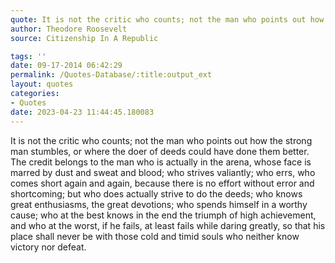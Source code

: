 ```yaml
---
quote: It is not the critic who counts; not the man who points out how the strong man stumbles, or where the doer of deeds could have done them better. 
author: Theodore Roosevelt
source: Citizenship In A Republic

tags: ''
date: 09-17-2014 06:42:29
permalink: /Quotes-Database/:title:output_ext
layout: quotes
categories:
- Quotes
date: 2023-04-23 11:44:45.180083
---
```

It is not the critic who counts; not the man who points out how the strong man stumbles, or where the doer of deeds could have done them better. The credit belongs to the man who is actually in the arena, whose face is marred by dust and sweat and blood; who strives valiantly; who errs, who comes short again and again, because there is no effort without error and shortcoming; but who does actually strive to do the deeds; who knows great enthusiasms, the great devotions; who spends himself in a worthy cause; who at the best knows in the end the triumph of high achievement, and who at the worst, if he fails, at least fails while daring greatly, so that his place shall never be with those cold and timid souls who neither know victory nor defeat.